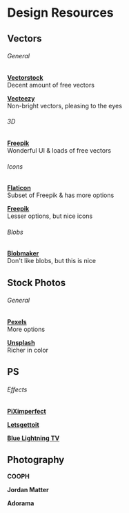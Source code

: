 # Design Resources

## Vectors

###### General
[**Vectorstock**](https://www.vectorstock.com)   
Decent amount of free vectors 

[**Vecteezy**](https://www.vecteezy.com)  
Non-bright vectors, pleasing to the eyes
  
###### 3D
[**Freepik**](https://www.freepik.com)   
Wonderful UI & loads of free vectors
  
###### Icons   
[**Flaticon**](https://www.flaticon.com)  
Subset of Freepik & has more options   

[**Freepik**](https://www.freepik.com)   
Lesser options, but nice icons
  
###### Blobs
[**Blobmaker**](https://www.blobmaker.app)  
Don't like blobs, but this is nice

## Stock Photos

###### General
[**Pexels**](https://www.pexels.com)   
More options

[**Unsplash**](https://unsplash.com)    
Richer in color

## PS

###### Effects 
[**PiXimperfect**](https://www.youtube.com/channel/UCMrvLMUITAImCHMOhX88PYQ)

[**Letsgettoit**](https://www.youtube.com/user/LetsGetToitNow/videos)

[**Blue Lightning TV**](https://www.youtube.com/user/bluelightningtv)


## Photography
**COOPH**

**Jordan Matter**

**Adorama**
  
